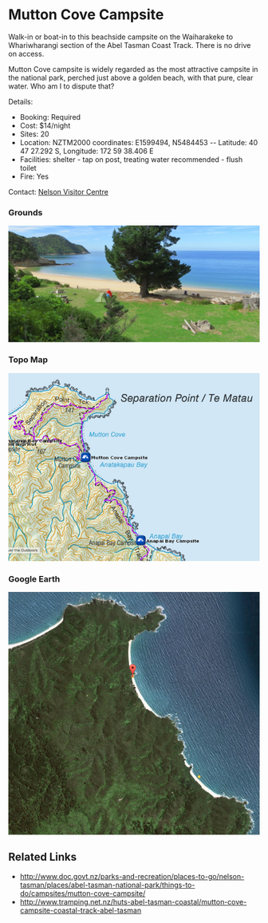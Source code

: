 # Mutton Cove Campsite

Walk-in or boat-in to this beachside campsite on the Waiharakeke to Whariwharangi section of the Abel Tasman Coast Track. There is no drive on access.

Mutton Cove campsite is widely regarded as the most attractive campsite in the national park, perched just above a golden beach, with that pure, clear water. Who am I to dispute that?

Details:
* Booking: Required
* Cost: $14/night
* Sites: 20
* Location: NZTM2000 coordinates: E1599494, N5484453 -- Latitude: 40 47 27.292 S, Longitude: 172 59 38.406 E
* Facilities: shelter - tap on post, treating water recommended - flush toilet
* Fire: Yes

Contact: [Nelson Visitor Centre](contacts.md#nelson-visitor-centre)

### Grounds
![Grounds](assets/mutton-cove-campsite-grounds.jpg)

### Topo Map
![Topo Map](assets/mutton-cove-campsite-topo-map.jpg)

### Google Earth
![Google Earth](assets/mutton-cove-campsite-google-earth-map.jpg)

## Related Links
* http://www.doc.govt.nz/parks-and-recreation/places-to-go/nelson-tasman/places/abel-tasman-national-park/things-to-do/campsites/mutton-cove-campsite/
* http://www.tramping.net.nz/huts-abel-tasman-coastal/mutton-cove-campsite-coastal-track-abel-tasman
